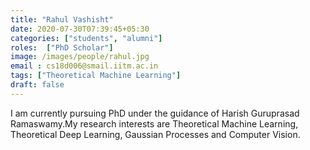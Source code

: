 ```yaml
---
title: "Rahul Vashisht"
date: 2020-07-30T07:39:45+05:30
categories: ["students", "alumni"]
roles:  ["PhD Scholar"]
image: /images/people/rahul.jpg
email : cs18d006@smail.iitm.ac.in
tags: ["Theoretical Machine Learning"]
draft: false
---
```

I am currently pursuing PhD under the guidance of Harish Guruprasad Ramaswamy.My research interests are Theoretical Machine Learning, Theoretical Deep Learning, Gaussian Processes and Computer Vision.